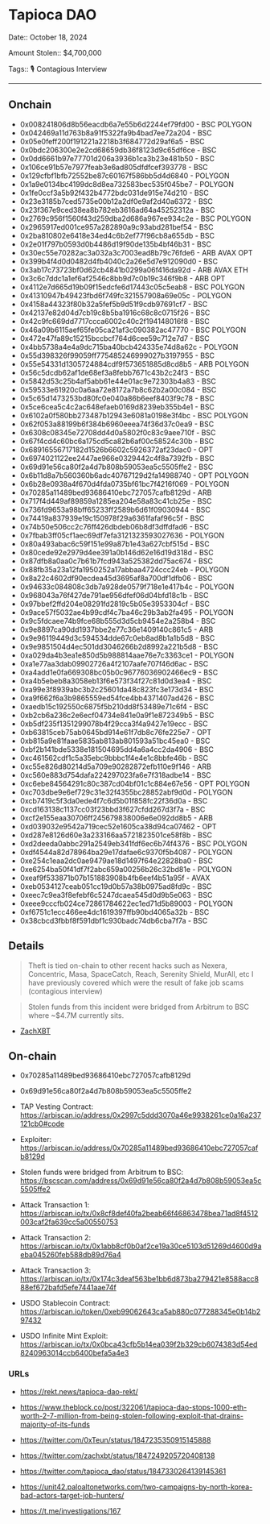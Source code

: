 # Tapioca DAO

Date:: October 18, 2024

Amount Stolen:: $4,700,000

Tags:: 🎙️ Contagious Interview


---

## Onchain

- 0x008241806d8b56eacdb6a7e55b6d2244ef79fd00 - BSC POLYGON
- 0x042469a11d763b8a91f5322fa9b4bad7ee72a204 - BSC
- 0x05e0feff200f191221a2218b3f684772d29af6a5 - BSC
- 0x0bdc206300e2e2cd68659db36f8123d9c65df6ce - BSC
- 0x0dd6661b97e77701d206a3936b1ca3b23e481b50 - BSC
- 0x106ce91b57e7977feab3e6ad805dfdfcef393778 - BSC
- 0x129cfbf1bfb72552be87c60167f586bb5d4d6840 - POLYGON
- 0x1a9e0134bc4199dc8d8ea732583bec535f045be7 - POLYGON
- 0x1fe0ccf3a5b92f432b4772bdc031de915e74d210 - BSC
- 0x23e3185b7ced5735e00b12a2df0e9af2d40a6372 - BSC
- 0x23f367e9ced38ea8b782eb3616ad64a45252312a - BSC
- 0x2769c956f1560f43d259dba2d686a967ee934c2e - BSC POLYGON
- 0x2965917ed001ce957a282890a9c93abd281bef54 - BSC
- 0x2ba810802e6418e34ed4c6b2ef77f96cb8a655db - BSC
- 0x2e01f797b0593d0b4486d19f90de135b4bf46b31 - BSC
- 0x30ec55e70282ac3a032a3c7003ead8b79c76fde6 - ARB AVAX OPT
- 0x399b4f4d0d0482d4fb4040c2a26e5d7e912090d0 - BSC
- 0x3ab17c73723bf0d62cb4841b0299a06f416da92d - ARB AVAX ETH
- 0x3c6c7ddc1a1ef6af2546c8bb9d7c0b19c346f9b8 - ARB OPT
- 0x4112e7d665d19b09f15edcfe6d17443c05c5eab8 - BSC POLYGON
- 0x41310947b49423fbd6f749fc321557908a69e05c - POLYGON
- 0x4158a44323f80b32a5fef5b9d51f9cdb97691cf7 - BSC
- 0x42137e82d04d7cb19c8b5ba1916c68c8c0715f26 - BSC
- 0x42c9fc669dd7717ccca6002c40c2f194148016f8 - BSC
- 0x46a09b6115aef65fe05ca21af3c090382ac47770 - BSC POLYGON
- 0x472e47fa89c15215bccbcf764d6cee59c712e7d7 - BSC
- 0x4bb5738a4e4a9dc715ba40bcb424335e74d8a62c - POLYGON
- 0x55d398326f99059ff775485246999027b3197955 - BSC
- 0x55e54331d1305724884cdf9f573651885d8cd8b5 - ARB POLYGON
- 0x56c5dcdb62af1de68ef3a8febb7671c43b2c24f3 - BSC
- 0x5842d53c25b4af5abb61e44e01ac9e72303b4a83 - BSC
- 0x59533e61920c0a6aa72e8172a7b8c62b2a00c084 - BSC
- 0x5c65d1473253bd80fc0e040a86b6eef8403f9c78 - BSC
- 0x5ce6cea5c4c2ac648efaeb0169d8239eb355b4e1 - BSC
- 0x6102a0f580bb273487b12943e6081a0198e3f4bc - BSC POLYGON
- 0x62f053a88199b6f384b6960eeea74f36d37c0ea9 - BSC
- 0x6308c08345e72708dd4d0a5802f0c83c9aee710f - BSC
- 0x67f4cd4c60bc6a175cd5ca82b6af00c58524c30b - BSC
- 0x68916556717182d1526b6602c5926372af23dac0 - OPT
- 0x6974021122ee2447ae966e0329442c4f8a7392fb - BSC
- 0x69d91e56ca80f2a4d7b808b59053ea5c5505ffe2 - BSC
- 0x6b11d8a7b560360b6adc40767129d2fa14988740 - OPT POLYGON
- 0x6b28e0938a4f670d4fda0735bf61bc7f4216f069 - POLYGON
- 0x70285a11489bed93686410ebc727057cafb8129d - ARB
- 0x717f4d449af89859a1285ea204e58a83c41cb25e - BSC
- 0x736fd9653a98bff65233ff2589b6d61f09030944 - BSC
- 0x74419a837939e19c150978f29a6361fafaf96c5f - BSC
- 0x74b50e506cc2c76ff426dbdeb06b8df3dffdfad6 - BSC
- 0x7fbab3ff05cf1aec69df7efa3121323593027636 - POLYGON
- 0x80a493abac6c59f151e99a87b1e43a627cbf515d - BSC
- 0x80cede92e2979d4ee391a0b146d62e16d19d318d - BSC
- 0x87dfb8a0aa0c7b61b7fcd943a525382dd75ac674 - BSC
- 0x88fb35a23a12fa1950252a17abbaa4724ccc24eb - POLYGON
- 0x8a22c4602df90ecdea45d3695af8a700df1dfb06 - BSC
- 0x94633c084808c3db7a928de0579f718e1e417b4c - POLYGON
- 0x968043a76f427de791ae956dfef06d04bfd18c1b - BSC
- 0x97bbef2ffd204e08291fd2819c5b05e3953304cf - BSC
- 0x9ace57f5032ae4b99cdf4c7ba46c29b3ab2fa495 - POLYGON
- 0x9c5fdcaee74b9fce68b555d3d5cb9454e2a258b4 - BSC
- 0x9e8897ca90dd1937bbe2e77c36e1409140c861c5 - ARB
- 0x9e96119449d3c594534dde67c0eb8ad8b1a1b5d8 - BSC
- 0x9e9851504d4ec501dd3046266b2d8992a221b5d8 - BSC
- 0xa029da4b3ea1e850d5b988814aae76e7c3363ce1 - POLYGON
- 0xa1e77aa3dab09902726a4f2107aafe707f46d6ac - BSC
- 0xa4add1e0fa669308bc05b0c96776036902466ec9 - BSC
- 0xa4b5ebeb8a3058eb13f6e573f34f27c81d0d3ea4 - BSC
- 0xa99e3f8939abc3b2c25601da48c823fc3e173d34 - BSC
- 0xa9f662f6a3b9865559ed54fce4bb4371407ad426 - BSC
- 0xaedb15c192550c6875f5b210dd8f53489e71c6f4 - BSC
- 0xb2cb6a236c2e6ecf04734e841e0a9f1e872349b5 - BSC
- 0xb5df235f1351299078b4f29cca3f4a9427e19ecc - BSC
- 0xb63815ceb75ab0645bd914e61f7db8c76fe225e7 - OPT
- 0xb815a9e81faae5835ab813ab801593a51bc45ea0 - BSC
- 0xbf2b141bde5338e181504695dd4a6a4cc2da4906 - BSC
- 0xc461562cdf1c5a35ebc9bbbc1f4e4e1c8bbfe46b - BSC
- 0xc55e826d80214d5a709e90282872efb110e9f146 - ARB
- 0xc560e883d754dafa224297023fa6e7f318adbe14 - BSC
- 0xc6ebe84564291c80c387cd04bf01c1c884e67e56 - OPT POLYGON
- 0xc703dbe9e6ef729c31e32f4355bc28852abf9d0d - POLYGON
- 0xcb7419c5f3da0ede4f7c6d5b01f858fc22f36d0a - BSC
- 0xcd163138c1137cc03f23bbd3f627cfdd267d3f7a - BSC
- 0xcf2e155eaa30706ff245679838006e6e092dd8b5 - ARB
- 0xd039032e9542a719cec52e1605ca38d94ca07462 - OPT
- 0xd287e8126d60e3a233166aa5721823501ce58f8b - BSC
- 0xd2deeda0abbc291a2549eb341fdf6ec6b74f4376 - BSC POLYGON
- 0xdf4544a82d78964ba29e17dafae6c9370f5b4087 - POLYGON
- 0xe254c1eaa2dc0ae9479ae18d1497f64e22828ba0 - BSC
- 0xe6254ba50f41df7f2abc659a00256b26c32bd81e - POLYGON
- 0xeaf9f533871b07b151883908b4fb6eef4b51a95f - AVAX
- 0xeb0534127ceab051cc19d0b57a38b0975ad8fd9c - BSC
- 0xeec7c9ea3f8efebf6c5247dcaea545d0d9b5e063 - BSC
- 0xeee9cccfb024ce72861784622ec1ed71d5b89003 - POLYGON
- 0xf6751c1ecc466ee4dc1619397ffb90bd4065a32b - BSC
- 0x38cbcd3fbbf8f591dbf1c930badc74db6cba7f7a - BSC


## Details

> Theft is tied on-chain to other recent hacks such as Nexera, Concentric, Masa, SpaceCatch, Reach, Serenity Shield, MurAll, etc I have previously covered which were the result of fake job scams (contagious interview)

> Stolen funds from this incident were bridged from Arbitrum to BSC where ~$4.7M currently sits.

- [ZachXBT](https://t.me/investigations/167)


## On-chain

- 0x70285a11489bed93686410ebc727057cafb8129d

- 0x69d91e56ca80f2a4d7b808b59053ea5c5505ffe2

- TAP Vesting Contract: https://arbiscan.io/address/0x2997c5ddd3070a46e9938261ce0a16a237121cb0#code

- Exploiter: https://arbiscan.io/address/0x70285a11489bed93686410ebc727057cafb8129d

- Stolen funds were bridged from Arbitrum to BSC: https://bscscan.com/address/0x69d91e56ca80f2a4d7b808b59053ea5c5505ffe2

- Attack Transaction 1: https://arbiscan.io/tx/0x8cf8def40fa2beab66f46863478bea71ad8f4512003caf2fa639cc5a00550753

- Attack Transaction 2: https://arbiscan.io/tx/0x1abb8cf0b0af2ce19a30ce5103d51269d4600d9aeba045260feb588db89d76a4

- Attack Transaction 3: https://arbiscan.io/tx/0x174c3deaf563be1bb6d873ba279421e8588acc888ef672bafd5efe7441aae74f

- USDO Stablecoin Contract: https://arbiscan.io/token/0xeb99062643ca5ab880c077288345e0b14b297432

- USDO Infinite Mint Exploit: https://arbiscan.io/tx/0x0bca43cfb5b14ea039f2b329cb6074383d54ed8240963014ccb6400befa5a4e3



### URLs

- https://rekt.news/tapioca-dao-rekt/

- https://www.theblock.co/post/322061/tapioca-dao-stops-1000-eth-worth-2-7-million-from-being-stolen-following-exploit-that-drains-majority-of-its-funds

- https://twitter.com/0xTeun/status/1847235350915145888

- https://twitter.com/zachxbt/status/1847249205720408138

- https://twitter.com/tapioca_dao/status/1847330264139145361

- https://unit42.paloaltonetworks.com/two-campaigns-by-north-korea-bad-actors-target-job-hunters/

- https://t.me/investigations/167